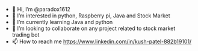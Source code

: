 - 👋 Hi, I’m @paradox1612
- 👀 I’m interested in python, Raspberry pi, Java and Stock Market
- 🌱 I’m currently learning Java and python
- 💞️ I’m looking to collaborate on any project related to stock market trading bot
- 📫 How to reach me https://www.linkedin.com/in/kush-patel-882b19101/
<!---
paradox1612/paradox1612 is a ✨ special ✨ repository because its `README.md` (this file) appears on your GitHub profile.
You can click the Preview link to take a look at your changes.
--->
